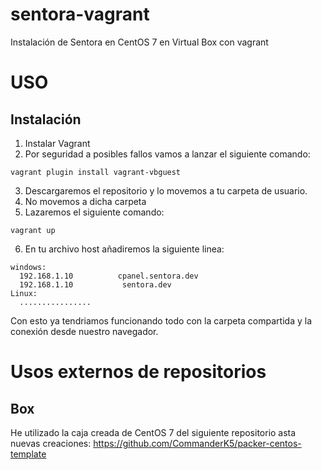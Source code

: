 # sentora-vagrant
Instalación de Sentora en CentOS 7 en Virtual Box con vagrant

USO
=====
Instalación
-----
1. Instalar Vagrant
2. Por seguridad a posibles fallos vamos a lanzar el siguiente comando:
```
vagrant plugin install vagrant-vbguest
```
3. Descargaremos el repositorio y lo movemos a tu carpeta de usuario.
4. No movemos a dicha carpeta
5. Lazaremos el siguiente comando:
```
vagrant up
```
6. En tu archivo host añadiremos la siguiente linea:
```
windows: 
  192.168.1.10          cpanel.sentora.dev
  192.168.1.10           sentora.dev
Linux:
  ................
```

Con esto ya tendriamos funcionando todo con la carpeta compartida y la conexión desde nuestro navegador.

Usos externos de repositorios
=====
Box
-----
He utilizado la caja creada de CentOS 7 del siguiente repositorio asta nuevas creaciones:
https://github.com/CommanderK5/packer-centos-template
